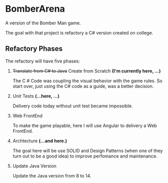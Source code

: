 # BomberArena
A version of the Bomber Man game.

The goal with that project is refactory a C# version created on college.

  ## Refactory Phases
  
  The refactory will have five phases:

  1) ~~Translate from C# to Java~~ Create from Scratch **(I'm currently here, ...)**
  
      The C # Code was coupling the visual behavior with the game rules. So start over, just using the C# code as a guide, was a better decision.
      
  2) Unit Tests **(...here, ...)**
  
      Delivery code today without unit test became impossible.
    
  3) Web FrontEnd
  
      To make the game playable, here I will use Angular to delivery a Web FrontEnd.
  
  4) Archtecture **(...and here.)**
  
      The goal here will be use SOLID and Design Patterns (when one of they turn out to be a good idea) to improve perfomance and maintenance.
  
  5) Update Java Version
  
      Update the Java version from 8 to 14.
      
      
